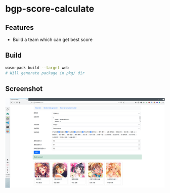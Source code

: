 # bgp-score-calculate

## Features

- Build a team which can get best score

## Build

```bash
wasm-pack build --target web
# Will generate package in pkg/ dir
```

## Screenshot

![Screenshot.png](./Screenshot.png)

